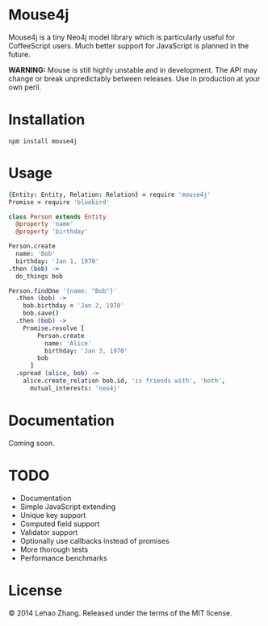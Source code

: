 # Mouse4j
Mouse4j is a tiny Neo4j model library which is particularly useful for CoffeeScript users. Much better support for JavaScript is planned in the future.

**WARNING:** Mouse is still highly unstable and in development. The API may change or break unpredictably between releases. Use in production at your own peril.

# Installation
`npm install mouse4j`

# Usage
```coffeescript
{Entity: Entity, Relation: Relation} = require 'mouse4j'
Promise = require 'bluebird'

class Person extends Entity
  @property 'name'
  @property 'birthday'

Person.create
  name: 'Bob'
  birthday: 'Jan 1, 1970'
.then (bob) ->
  do_things bob

Person.findOne '{name: "Bob"}'
  .then (bob) ->
    bob.birthday = 'Jan 2, 1970'
    bob.save()
  .then (bob) ->
    Promise.resolve [
        Person.create
          name: 'Alice'
          birthday: 'Jan 3, 1970'
        bob
      ]
  .spread (alice, bob) ->
    alice.create_relation bob.id, 'is friends with', 'both',
      mutual_interests: 'neo4j'
```

# Documentation
Coming soon.

# TODO
* Documentation
* Simple JavaScript extending
* Unique key support
* Computed field support
* Validator support
* Optionally use callbacks instead of promises
* More thorough tests
* Performance benchmarks

# License
&copy; 2014 Lehao Zhang. Released under the terms of the MIT license.
